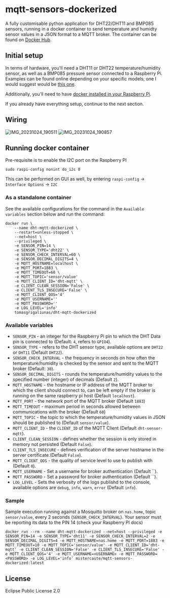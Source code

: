 # mqtt-sensors-dockerized
A fully customisable python application for DHT22/DHT11 and BMP085 sensors, running in a docker container to send temperature and humidty sensor values in a JSON format to a MQTT broker.
The container can be found on [Docker Hub](https://hub.docker.com/r/mistercaste/mqtt-sensors-dockerized).

## Initial setup
In terms of hardware, you'll need a DHT11 or DHT22 temperature/humidity sensor, as well as a BMP085 pressure sensor connected to a Raspberry Pi. Examples can be found online depending on your specific models, one I would suggest would be [this one](https://www.instructables.com/Raspberry-Pi-Tutorial-How-to-Use-the-DHT-22/).

Additionally, you'll need to have [docker installed in your Raspberry Pi](https://phoenixnap.com/kb/docker-on-raspberry-pi).

If you already have everything setup, continue to the next section.

## Wiring

![IMG_20231024_190511](https://github.com/mistercaste/mqtt-sensors-dockerized/assets/2144343/3d187917-b785-4af6-a2e5-3596b365190f)
![IMG_20231024_190857](https://github.com/mistercaste/mqtt-sensors-dockerized/assets/2144343/7a9f75aa-9562-406a-8254-5aa3dd5f2693)

## Running docker container

Pre-requisite is to enable the I2C port on the Raspberry PI

```
sudo raspi-config nonint do_i2c 0
```

This can be performed on GUI as well, by entering `raspi-config` &rarr; `Interface Options` &rarr; `I2C`

### As a standalone container
See the available configurations for the command in the `Available variables` section below and run the command:

```
docker run \
    --name dht-mqtt-dockerized \
    --restart=unless-stopped \
    --net=host \
    --privileged \
    -e SENSOR_PIN=14 \
    -e SENSOR_TYPE='dht22' \
    -e SENSOR_CHECK_INTERVAL=60 \
    -e SENSOR_DECIMAL_DIGITS=4 \
    -e MQTT_HOSTNAME=localhost \
    -e MQTT_PORT=1883 \
    -e MQTT_TIMEOUT=60 \
    -e MQTT_TOPIC='sensor/value'
    -e MQTT_CLIENT_ID='dht-mqtt' \
    -e CLIENT_CLEAN_SESSION='False' \
    -e CLIENT_TLS_INSECURE='False' \
    -e MQTT_CLIENT_QOS='4'
    -e MQTT_USERNAME=''
    -e MQTT_PASSWORD=''
    -e LOG_LEVEL='info'
    tomasgrigaliunas/dht-mqtt-dockerized
```

### Available variables

- `SENSOR_PIN` - an integer for the Raspberry Pi pin to which the DHT Data pin is connected to (Default: `4`, refers to `GPIO4`).
- `SENSOR_TYPE` - refers to the DHT sensor type, available options are `DHT22` or `DHT11` (Default `DHT22`).
- `SENSOR_CHECK_INTERVAL` - the frequency in seconds on how often the temperature/humidity is checked by the sensor and sent to the MQTT broker (Default: `30`).
- `SENSOR_DECIMAL_DIGITS` - rounds the temperature/humidity values to the specified number (integer) of decimals (Default `2`).
- `MQTT_HOSTNAME` - the hostname or IP address of the MQTT broker to which the client should connect to, can be left empty if the broker is running on the same raspberry pi host (Default `localhost`).
- `MQTT_PORT` - the network port of the MQTT broker (Default `1883`)
- `MQTT_TIMEOUT` - maximum period in seconds allowed between communications with the broker (Default `60`)
- `MQTT_TOPIC` - the topic to which the temperature/humidity values in JSON should be published to (Default `sensor/value`).
- `MQTT_CLIENT_ID` - the `CLIENT_ID` of the MQTT Client (Default `dht-sensor-mqtt`).
- `CLIENT_CLEAN_SESSION` - defines whether the session is only stored in memory not persisted (Default `False`).
- `CLIENT_TLS_INSECURE` - defines verification of the server hostname in the server certificate.(Default `False`).
- `MQTT_CLIENT_QOS` - the quality of service level to use to publish with (Default `0`).
- `MQTT_USERNAME` - Set a username for broker authentication (Default ``).
- `MQTT_PASSWORD` - Set a password for broker authentication (Default ``).
- `LOG_LEVEL` - Sets the verbosity of the logs publishd to the console, available options are `debug`, `info`, `warn`, `error` (Default `info`).

### Sample
Sample execution running against a Mosquitto broker on `nas.home`, topic `sensor/value`, every 2 seconds (`SENSOR_CHECK_INTERVAL`). Your sensor must be reporting its data to the PIN 14 (check your Raspberry PI docs)

```
docker run --rm --name dht-mqtt-dockerized --net=host --privileged -e SENSOR_PIN=14 -e SENSOR_TYPE='dht11' -e SENSOR_CHECK_INTERVAL=2 -e SENSOR_DECIMAL_DIGITS=4 -e MQTT_HOSTNAME=nas.home -e MQTT_PORT=1883 -e MQTT_TIMEOUT=10 -e MQTT_TOPIC='sensor/value' -e MQTT_CLIENT_ID='dht-mqtt' -e CLIENT_CLEAN_SESSION='False' -e CLIENT_TLS_INSECURE='False' -e MQTT_CLIENT_QOS='4' -e MQTT_USERNAME=<USERNAME> -e MQTT_PASSWORD=<PASSWORD> -e LOG_LEVEL='info' mistercaste/mqtt-sensors-dockerized:latest
```

## License
Eclipse Public License 2.0
